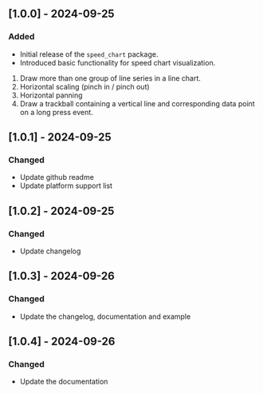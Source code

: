 ## [1.0.0] - 2024-09-25
### Added
- Initial release of the `speed_chart` package.
- Introduced basic functionality for speed chart visualization.
1. Draw more than one group of line series in a line chart.
2. Horizontal scaling (pinch in / pinch out)
3. Horizontal panning
4. Draw a trackball containing a vertical line and corresponding data point on a long press event.

## [1.0.1] - 2024-09-25
### Changed
- Update github readme 
- Update platform support list

## [1.0.2] - 2024-09-25
### Changed
- Update changelog

## [1.0.3] - 2024-09-26
### Changed
- Update the changelog, documentation and example

## [1.0.4] - 2024-09-26
### Changed
- Update the documentation